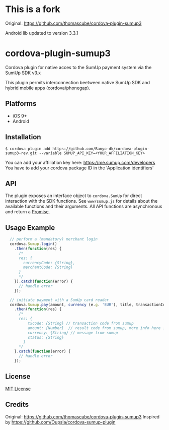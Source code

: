 # This is a fork

Original: https://github.com/thomascube/cordova-plugin-sumup3

Android lib updated to version 3.3.1

# cordova-plugin-sumup3

Cordova plugin for native acces to the SumUp payment system via the SumUp SDK v3.x

This plugin permits interconnection beetween native SumUp SDK and hybrid mobile apps (cordova/phonegap).

## Platforms

-   iOS 9+
-   Android

## Installation

```
$ cordova plugin add https://github.com/Banyo-dk/cordova-plugin-sumup3-rev.git --variable SUMUP_API_KEY=<YOUR_AFFILIATION_KEY>
```

You can add your affiliation key here: https://me.sumup.com/developers
You have to add your cordova package ID in the 'Application identifiers'

## API

The plugin exposes an interface object to `cordova.SumUp` for direct interaction
with the SDK functions. See `www/sumup.js` for details about the available
functions and their arguments. All API functions are asynchronous and return a
[Promise](https://developer.mozilla.org/en-US/docs/Web/JavaScript/Guide/Using_promises).

## Usage Example

```js
  // perform a (mandatory) merchant login
  cordova.Sumup.login()
    .then(function(res) {
      /*
      res: {
        currencyCode: {String},
        merchantCode: {String}
      }
      */
    }).catch(function(error) {
      // handle error
    });

  // initiate payment with a SumUp card reader
  cordova.Sumup.pay(amount, currency (e.g. 'EUR'), title, transactionId)
    .then(function(res) {
      /*
      res: {
          txcode: {String} // transaction code from sumup
          amount: {Number}  // result code from sumup, more info here : https://github.com/sumup/sumup-android-sdk#1-response-fields
          currency: {String} // message from sumup
          status: {String}
        }
      */
    }.catch(function(error) {
      // handle error
    });
```

## License

[MIT License](http://ilee.mit-license.org)

## Credits

Original: https://github.com/thomascube/cordova-plugin-sumup3
Inspired by https://github.com/Oupsla/cordova-sumup-plugin
